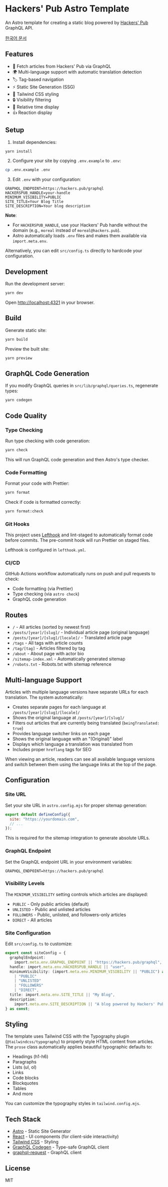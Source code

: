 # Hackers' Pub Astro Template

An Astro template for creating a static blog powered by [Hackers' Pub](https://hackers.pub) GraphQL API.

[한국어 문서](./README-ko.md)

## Features

- 📝 Fetch articles from Hackers' Pub via GraphQL
- 🌍 Multi-language support with automatic translation detection
- 🏷️ Tag-based navigation
- ⚡ Static Site Generation (SSG)
- 🎨 Tailwind CSS styling
- 🔒 Visibility filtering
- 📅 Relative time display
- 👍 Reaction display

## Setup

1. Install dependencies:

```bash
yarn install
```

2. Configure your site by copying `.env.example` to `.env`:

```bash
cp .env.example .env
```

3. Edit `.env` with your configuration:

```env
GRAPHQL_ENDPOINT=https://hackers.pub/graphql
HACKERSPUB_HANDLE=your-handle
MINIMUM_VISIBILITY=PUBLIC
SITE_TITLE=Your Blog Title
SITE_DESCRIPTION=Your blog description
```

**Note**:

- For `HACKERSPUB_HANDLE`, use your Hackers' Pub handle without the domain (e.g., `moreal` instead of `moreal@hackers.pub`).
- Astro automatically loads `.env` files and makes them available via `import.meta.env`.

Alternatively, you can edit `src/config.ts` directly to hardcode your configuration.

## Development

Run the development server:

```bash
yarn dev
```

Open [http://localhost:4321](http://localhost:4321) in your browser.

## Build

Generate static site:

```bash
yarn build
```

Preview the built site:

```bash
yarn preview
```

## GraphQL Code Generation

If you modify GraphQL queries in `src/lib/graphql/queries.ts`, regenerate types:

```bash
yarn codegen
```

## Code Quality

### Type Checking

Run type checking with code generation:

```bash
yarn check
```

This will run GraphQL code generation and then Astro's type checker.

### Code Formatting

Format your code with Prettier:

```bash
yarn format
```

Check if code is formatted correctly:

```bash
yarn format:check
```

### Git Hooks

This project uses [Lefthook](https://github.com/evilmartians/lefthook) and lint-staged to automatically format code before commits. The pre-commit hook will run Prettier on staged files.

Lefthook is configured in `lefthook.yml`.

### CI/CD

GitHub Actions workflow automatically runs on push and pull requests to check:

- Code formatting (via Prettier)
- Type checking (via `astro check`)
- GraphQL code generation

## Routes

- `/` - All articles (sorted by newest first)
- `/posts/[year]/[slug]/` - Individual article page (original language)
- `/posts/[year]/[slug]/[locale]/` - Translated article page
- `/tags` - All tags with article counts
- `/tag/[tag]` - Articles filtered by tag
- `/about` - About page with actor bio
- `/sitemap-index.xml` - Automatically generated sitemap
- `/robots.txt` - Robots.txt with sitemap reference

## Multi-language Support

Articles with multiple language versions have separate URLs for each translation. The system automatically:

- Creates separate pages for each language at `/posts/[year]/[slug]/[locale]/`
- Shows the original language at `/posts/[year]/[slug]/`
- Filters out articles that are currently being translated (`beingTranslated: true`)
- Provides language switcher links on each page
- Shows the original language with an "(Original)" label
- Displays which language a translation was translated from
- Includes proper `hreflang` tags for SEO

When viewing an article, readers can see all available language versions and switch between them using the language links at the top of the page.

## Configuration

### Site URL

Set your site URL in `astro.config.mjs` for proper sitemap generation:

```javascript
export default defineConfig({
  site: "https://yourdomain.com",
  // ...
});
```

This is required for the sitemap integration to generate absolute URLs.

### GraphQL Endpoint

Set the GraphQL endpoint URL in your environment variables:

```env
GRAPHQL_ENDPOINT=https://hackers.pub/graphql
```

### Visibility Levels

The `MINIMUM_VISIBILITY` setting controls which articles are displayed:

- `PUBLIC` - Only public articles (default)
- `UNLISTED` - Public and unlisted articles
- `FOLLOWERS` - Public, unlisted, and followers-only articles
- `DIRECT` - All articles

### Site Configuration

Edit `src/config.ts` to customize:

```typescript
export const siteConfig = {
  graphqlEndpoint:
    import.meta.env.GRAPHQL_ENDPOINT || "https://hackers.pub/graphql",
  handle: import.meta.env.HACKERSPUB_HANDLE || "user",
  minimumVisibility: (import.meta.env.MINIMUM_VISIBILITY || "PUBLIC") as
    | "PUBLIC"
    | "UNLISTED"
    | "FOLLOWERS"
    | "DIRECT",
  title: import.meta.env.SITE_TITLE || "My Blog",
  description:
    import.meta.env.SITE_DESCRIPTION || "A blog powered by Hackers' Pub",
} as const;
```

## Styling

The template uses Tailwind CSS with the Typography plugin (`@tailwindcss/typography`) to properly style HTML content from articles. The `prose` class automatically applies beautiful typographic defaults to:

- Headings (h1-h6)
- Paragraphs
- Lists (ul, ol)
- Links
- Code blocks
- Blockquotes
- Tables
- And more

You can customize the typography styles in `tailwind.config.mjs`.

## Tech Stack

- [Astro](https://astro.build) - Static Site Generator
- [React](https://react.dev) - UI components (for client-side interactivity)
- [Tailwind CSS](https://tailwindcss.com) - Styling
- [GraphQL Codegen](https://the-guild.dev/graphql/codegen) - Type-safe GraphQL client
- [graphql-request](https://github.com/jasonkuhrt/graphql-request) - GraphQL client

## License

MIT

